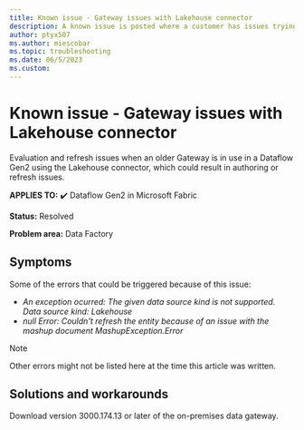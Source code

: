 ```yaml
---
title: Known issue - Gateway issues with Lakehouse connector
description: A known issue is posted where a customer has issues trying to refresh a dataflow that connects to a Lakehouse using a Gateway.
author: ptyx507
ms.author: miescobar
ms.topic: troubleshooting  
ms.date: 06/5/2023
ms.custom: 
---
```


# Known issue - Gateway issues with Lakehouse connector

Evaluation and refresh issues when an older Gateway is in use in a Dataflow Gen2 using the Lakehouse connector, which could result in authoring or refresh issues.

**APPLIES TO:** ✔️ Dataflow Gen2 in Microsoft Fabric

**Status:** Resolved

**Problem area:** Data Factory

## Symptoms

Some of the errors that could be triggered because of this issue:

* *An exception ocurred: The given data source kind is not supported. Data source kind: Lakehouse*
* *null Error: Couldn't refresh the entity because of an issue with the mashup document MashupException.Error*

>[!Note]
>Other errors might not be listed here at the time this article was written.

## Solutions and workarounds

Download version 3000.174.13 or later of the on-premises data gateway.